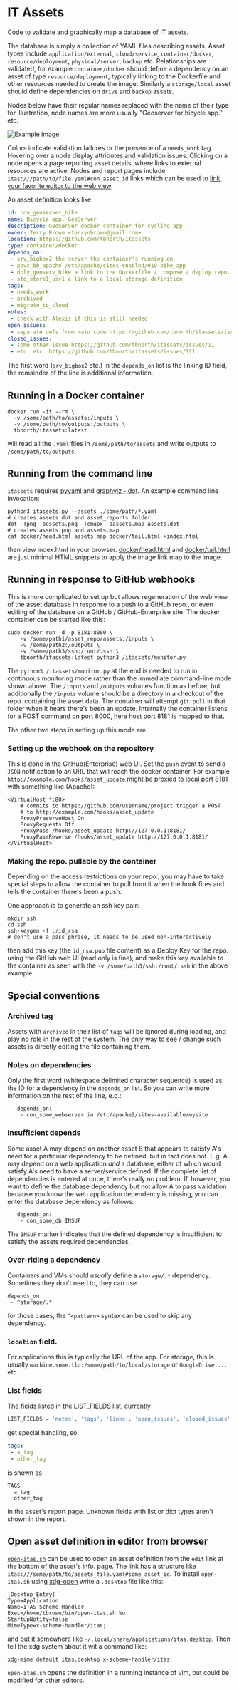 # IT Assets

Code to validate and graphically map a database of IT assets.

The database is simply a collection of YAML files describing assets.  Asset
types include `application/external`, `cloud/service`, `container/docker`,
`resource/deployment`, `physical/server`, `backup` etc.  Relationships are
validated, for example `container/docker` should define a dependency on an
asset of type `resource/deployment`, typically linking to the Dockerfile and
other resources needed to create the image.  Similarly a `storage/local` asset
should define dependencies on `drive` and `backup` assets.

Nodes below have their regular names replaced with the name of their type for
illustration, node names are more usually "Geoserver for bicycle app." etc.

![Example image](./img/assets.png)

Colors indicate validation failures or the presence of a `needs_work` tag.
Hovering over a node display attributes and validation issues.  Clicking on a
node opens a page reporting asset details, where links to external resources
are active.  Nodes and report pages include
`itas:///path/to/file.yaml#con_asset_id` links which can be used to [link your
favorite editor to the web view](#open-asset-definition-in-editor-from-browser).

An asset definition looks like:
```yaml
id: con_geoserver_bike
name: Bicycle app. GeoServer
description: GeoServer docker container for cycling app.
owner: Terry Brown <terrynbrown@gmail.com>
location: https://github.com/tbnorth/itassets
type: container/docker
depends_on:
 - srv_bigbox2 the server the container's running on
 - psvc_bb_apache /etc/apache/sites-enabled/010-bike_app
 - dply_geoserv_bike a link to the Dockerfile / compose / deploy repo. to make container
 - sto_store1_usr1 a link to a local storage definition
tags:
 - needs_work
 - archived
 - migrate_to_cloud
notes:
 - check with Alexis if this is still needed
open_issues:
 - separate defs from main code https://github.com/tbnorth/itassets/issues/1
closed_issues:
 - some other issue https://github.com/tbnorth/itassets/issues/11
 - etc. etc. https://github.com/tbnorth/itassets/issues/111
```
The first word (`srv_bigbox2` etc.) in the `depends_on` list is the linking ID
field, the remainder of the line is additional information.

## Running in a Docker container

```shell
docker run -it --rm \
  -v /some/path/to/assets:/inputs \
  -v /some/path/to/outputs:/outputs \
  tbnorth/itassets:latest
```
will read all the `.yaml` files in `/some/path/to/assets` and write outputs to
`/some/path/to/outputs`.

## Running from the command line

`itassets` requires [pyyaml](https://pyyaml.org/wiki/PyYAMLDocumentation) and
[graphviz - dot](https://www.graphviz.org/).  An example command line
invocation:
```shell
python3 itassets.py --assets ./some/path/*.yaml
# creates assets.dot and asset_reports folder
dot -Tpng -oassets.png -Tcmapx -oassets.map assets.dot
# creates assets.png and assets.map
cat docker/head.html assets.map docker/tail.html >index.html
```
then view index.html in your browser.  [docker/head.html](./docker/head.html)
and [docker/tail.html](./docker/tail.html) are just minimal HTML snippets to
apply the image link map to the image.

## Running in response to GitHub webhooks

This is more complicated to set up but allows regeneration of the web view of
the asset database in response to a push to a GitHub repo., or even editing of
the database on a GitHub / GitHub-Enterprise site.  The docker container can be
started like this:
```
sudo docker run -d -p 8181:8000 \
    -v /some/path1/asset_repo/assets:/inputs \
    -v /some/path2:/outputs \
    -v /some/path3/ssh:/root/.ssh \
    tbnorth/itassets:latest python3 /itassets/monitor.py
```
The `python3 /itassets/monitor.py` at the end is needed to run in continuous
monitoring mode rather than the immediate command-line mode shown above.  The
`/inputs` and `/outputs` volumes function as before, but additionally the
`/inputs` volume should be a directory in a checkout of the repo. containing
the asset data.  The container will attempt `git pull` in that folder when it
hears there's been an update.  Internally the container listens for a POST
command on port 8000, here host port 8181 is mapped to that.

The other two steps in setting up this mode are:

### Setting up the webhook on the repository

This is done in the GitHub(Enterprise) web UI.  Set the `push` event to send a
`JSON` notification to an URL that will reach the docker container.  For
example `http://example.com/hooks/asset_update` might be proxied to local port
8181 with something like (Apache):
```
<VirtualHost *:80>
    # commits to https://github.com/username/project trigger a POST
    # to http://example.com/hooks/asset_update
    ProxyPreserveHost On
    ProxyRequests Off
    ProxyPass /hooks/asset_update http://127.0.0.1:8181/
    ProxyPassReverse /hooks/asset_update http://127.0.0.1:8181/
</VirtualHost>
```

### Making the repo. pullable by the container

Depending on the access restrictions on your repo., you may have to take
special steps to allow the container to pull from it when the hook fires and
tells the container there's been a push.

One approach is to generate an ssh key pair:
```
mkdir ssh
cd ssh
ssh-keygen -f ./id_rsa
# don't use a pass phrase, it needs to be used non-interactively
```
then add this key (the `id_rsa.pub` file content) as a Deploy Key for the repo.
using the GitHub web UI (read only is fine), and make this key available to
the container as seen with the `-v /some/path3/ssh:/root/.ssh` in the above
example.

## Special conventions

### Archived tag

Assets with `archived` in their list of `tags` will be ignored during loading,
and play no role in the rest of the system.  The only way to see / change such
assets is directly editing the file containing them.

### Notes on dependencies

Only the first word (whitespace delimited character sequence) is used as the ID
for a dependency in the `depends_on` list.  So you can write more information
on the rest of the line, e.g.:
```
   depends_on:
    - con_some_webserver in /etc/apache2/sites-available/mysite
```

### Insufficient depends

Some asset A may depend on another asset B that appears to satisfy A's need for
a particular dependency to be defined, but in fact does not.  E.g. A may depend
on a web application *and* a database, either of which would satisfy A's need to
have a server/service defined.  If the complete list of dependencies is entered
at once, there's really no problem.  If, however, you want to define the
database dependency but not allow A to pass validation because you know the web
application dependency is missing, you can enter the database dependency as
follows:
```
   depends_on:
    - con_some_db INSUF
```
The `INSUF` marker indicates that the defined dependency is insufficient to
satisfy the assets required dependencies.

### Over-riding a dependency

Containers and VMs should *usually* define a `storage/.*` dependency.
Sometimes they don't need to, they can use
```
depends_on:
 - ^storage/.*
```
for those cases, the `^<pattern>` syntax can be used to skip any dependency.

### `location` field.

For applications this is typically the URL of the app.  For storage, this is
usually `machine.some.tld:/some/path/to/local/storage` or `GoogleDrive:...`
etc.

### List fields

The fields listed in the LIST_FIELDS list, currently
```python
LIST_FIELDS = 'notes', 'tags', 'links', 'open_issues', 'closed_issues'
```
get special handling, so
```yaml
tags:
 - a_tag
 - other_tag
```
is shown as
```
TAGS
  a_tag
  other_tag
```
in the asset's report page.  Unknown fields with list or dict types aren't
shown in the report.

## Open asset definition in editor from browser

[`open-itas.sh`](./itassets/open-itas.sh) can be used to open an asset definition
from the `edit` link at the bottom of the asset's info. page.  The link has a
structure like `itas:///some/path/to/assets_file.yaml#some_asset_id`.  To
install `open-itas.sh` using
[xdg-open](https://www.freedesktop.org/wiki/Software/xdg-utils/) write a
`.desktop` file like this:
```
[Desktop Entry]
Type=Application
Name=ITAS Scheme Handler
Exec=/home/tbrown/bin/open-itas.sh %u
StartupNotify=false
MimeType=x-scheme-handler/itas;
```
and put it somewhere like `~/.local/share/applications/itas.desktop`.  Then
tell the xdg system about it wit a command like:
```shell
xdg-mime default itas.desktop x-scheme-handler/itas
```
`open-itas.sh` opens the definition in a running instance of vim, but could be
modified for other editors.

